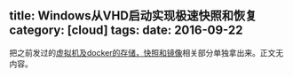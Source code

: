 title: Windows从VHD启动实现极速快照和恢复
category: [cloud]
tags: 
date: 2016-09-22
---
把之前发过的[虚拟机及docker的存储，快照和镜像](/cloud/2016/vm-disk/index.html#win-vhd-boot)相关部分单独拿出来。正文无内容。
<!--more-->

